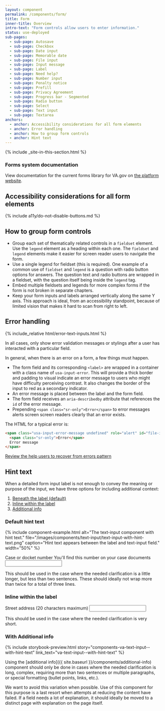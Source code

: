 ```yaml
---
layout: component
permalink: /components/form/
title: Form
inner-title: Overview
intro-text: "Form controls allow users to enter information."
status: use-deployed
sub-pages:
  - sub-page: Autosave
  - sub-page: Checkbox
  - sub-page: Date input
  - sub-page: Memorable date
  - sub-page: File input
  - sub-page: Input message
  - sub-page: Label
  - sub-page: Need help?
  - sub-page: Number input
  - sub-page: Penalty notice
  - sub-page: Prefill
  - sub-page: Privacy Agreement
  - sub-page: Progress bar - Segmented
  - sub-page: Radio button
  - sub-page: Select
  - sub-page: Text input
  - sub-page: Textarea
anchors:
  - anchor: Accessibility considerations for all form elements
  - anchor: Error handling
  - anchor: How to group form controls
  - anchor: Hint text
---
```


{% include _site-in-this-section.html %}

<va-featured-content>
  <h3 slot="headline">Forms system documentation</h3>
  <p>View documentation for the current forms library for VA.gov on <a href="{{ site.forms_system_link }}">the platform website</a>.</p>
</va-featured-content>

## Accessibility considerations for all form elements

{% include a11y/do-not-disable-buttons.md %}

## How to group form controls

- Group each set of thematically related controls in a `fieldset` element. Use the `legend` element as a heading within each one. The `fieldset` and `legend` elements make it easier for screen reader users to navigate the form.
- Use a single legend for fieldset (this is required). One example of a common use of `fieldset` and `legend` is a question with radio button options for answers. The question text and radio buttons are wrapped in a fieldset, with the question itself being inside the `legend` tag.
- Embed multiple fieldsets and legends for more complex forms if the form is not broken in separate chapters.
- Keep your form inputs and labels arranged vertically along the same Y axis. This approach is ideal, from an accessibility standpoint, because of limited vision that makes it hard to scan from right to left.

## Error handling

<div class="site-showcase">
{% include_relative html/error-text-inputs.html %}
</div>

In all cases, only show error validation messages or stylings after a user has interacted with a particular field.

In general, when there is an error on a form, a few things must happen.

* The form field and its corresponding `<label>` are wrapped in a container with a class name of `usa-input-error`. This will provide a thick border and padding to visual indicate an error message to users who might have difficulty perceiving contrast. It also changes the border of the input to red as a secondary indicator.
* An error message is placed between the label and the form field.
* The form field receives an `aria-describedby` attribute that references the `id` of the error message.
* Prepending `<span class="sr-only">Error</span>` to error messages alerts screen screen readers clearly that an error exists.

The HTML for a typical error is:

```html
<span class="usa-input-error-message undefined" role="alert" id="file-input-149-error-message">
  <span class="sr-only">Error</span>
  Error message
</span>
```

<a class="vads-c-action-link--blue" href="{{ site.baseurl }}/patterns/help-users-to/recover-from-errors">Review the help users to recover from errors pattern</a>

## Hint text

When a detailed form input label is not enough to convey the meaning or purpose of the input, we have three options for including additional context:

1. [Beneath the label (default)](#default-hint-text)
2. [Inline within the label](#inline-within-the-label)
3. [Additional info](#additional-info)

### Default hint text

{% include component-example.html alt="The text-input component with hint text." file="/images/components/text-input/text-input-with-hint-text.png" caption="Hint text appears between the label and text-input field." width="50%" %}

<div class="site-showcase">
  <form class="usa-form">
    <label class="vads-u-margin-top--0" for="input-type-text">
      Case or docket number
      <span class="vads-u-color--gray-medium vads-u-display--block">
        You'll find this number on your case documents
      </span>
    </label>
    <input class="usa-input" name="input-type-text" type="text">
  </form>
</div>

This should be used in the case where the needed clarification is a little longer, but less than two sentences. These should ideally not wrap more than twice for a total of three lines.

### Inline within the label

<div class="site-showcase">
  <form class="usa-form">
    <label class="vads-u-margin-top--0" for="input-type-text">Street address (20 characters maximum)</label>
    <input class="usa-input" id="input-type-text" name="input-type-text" type="text">
  </form>
</div>

This should be used in the case where the needed clarification is very short.

### With Additional info

{% include storybook-preview.html story="components-va-text-input--with-hint-text" link_text="va-text-input--with-hint-text" %}

Using the [additional info]({{ site.baseurl }}/components/additional-info) component should only be done in cases where the needed clarification is long, complex, requiring more than two sentences or multiple paragraphs, or special formatting (bullet points, links, etc.). 

We want to avoid this variation when possible. Use of this component for this purpose is a last resort when attempts at reducing the content have failed. If a field needs a lot of explanation, it should ideally be moved to a distinct page with explanation on the page itself. 
